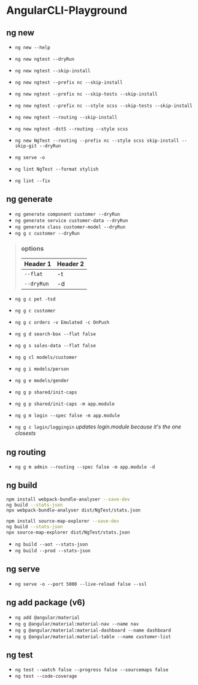 # AngularCLI-Playground

## ng new

- `ng new --help`
- `ng new ngtest --dryRun`
- `ng new ngtest --skip-install`
- `ng new ngtest --prefix nc --skip-install`
- `ng new ngtest --prefix nc --skip-tests --skip-install`
- `ng new ngtest --prefix nc --style scss --skip-tests --skip-install`
- `ng new ngtest --routing --skip-install`
- `ng new ngtest -dstS --routing --style scss`

- `ng new NgTest --routing --prefix nc --style scss skip-install --skip-git --dryRun`

- `ng serve -o`
- `ng lint NgTest --format stylish`
- `ng lint --fix`

## ng generate

- `ng generate component customer --dryRun`
- `ng generate service customer-data --dryRun`
- `ng generate class customer-model --dryRun`
- `ng g c customer --dryRun`

> ### options
>
> | Header 1   | Header 2 |
> | ---------- | -------- |
> | `--flat`   | -t       |
> | `--dryRun` | -d       |

- `ng g c pet -tsd`
- `ng g c customer`
- `ng g c orders -v Emulated -c OnPush`
- `ng g d search-box --flat false`
- `ng g s sales-data --flat false`
- `ng g cl models/customer`
- `ng g i models/person`
- `ng g e models/gender`
- `ng g p shared/init-caps`
- `ng g p shared/init-caps -m app.module`

- `ng g m login --spec false -m app.module`
- `ng g c login/loggingin` _updates login.module because it's the one closests_

## ng routing

- `ng g m admin --routing --spec false -m app.module -d`

## ng build

```bash
npm install webpack-bundle-analyser --save-dev
ng build --stats-json
npx webpack-bundle-analyser dist/NgTest/stats.json
```

```bash
npm install source-map-explorer --save-dev
ng build --stats-json
npx source-map-explorer dist/NgTest/stats.json
```

- `ng build --aot --stats-json`
- `ng build --prod --stats-json`

## ng serve

- `ng serve -o --port 5000 --live-reload false --ssl`

## ng add package (v6)

- `ng add @angular/material`
- `ng g @angular/material:material-nav --name nav`
- `ng g @angular/material:material-dashboard --name dashboard`
- `ng g @angular/material:material-table --name customer-list`

## ng test

- `ng test --watch false --progress false --sourcemaps false`
- `ng test --code-coverage`
